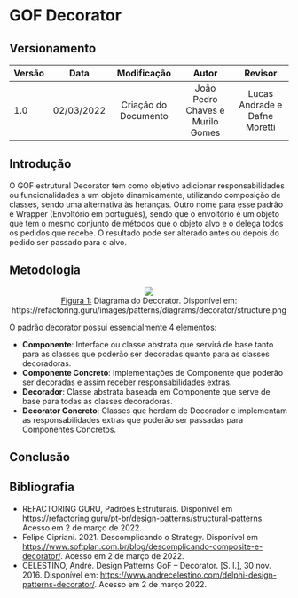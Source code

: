 # GOF Decorator

## Versionamento

| Versão |    Data    |     Modificação      |              Autor               |    Revisor     |
| ------ | :--------: | :------------------: | :------------------------------: | :------------: |
| 1.0    | 02/03/2022 | Criação do Documento | João Pedro Chaves e Murilo Gomes | Lucas Andrade e Dafne Moretti |

<!-- NÃO ESQUECER DE ADICIONAR AO "/_sidebar.md" -->

## Introdução

O GOF estrutural Decorator tem como objetivo adicionar responsabilidades ou funcionalidades a um objeto dinamicamente, utilizando composição de classes, sendo uma alternativa às heranças. Outro nome para esse padrão é Wrapper (Envoltório em português), sendo que o envoltório é um objeto que tem o mesmo conjunto de métodos que o objeto alvo e o delega todos os pedidos que recebe. O resultado pode ser alterado antes ou depois do pedido ser passado para o alvo.

## Metodologia

<div style="text-align: center"><img src="./assets/images/decorator.png">
<figcaption><a href="../../assets/images/decorator.png">Figura 1:</a> Diagrama do Decorator. Disponível em: https://refactoring.guru/images/patterns/diagrams/decorator/structure.png </figcaption></div>

O padrão decorator possui essencialmente 4 elementos:

- **Componente**: Interface ou classe abstrata que servirá de base tanto para as classes que poderão ser decoradas quanto para as classes decoradoras.
- **Componente Concreto**: Implementações de Componente que poderão ser decoradas e assim receber responsabilidades extras.
- **Decorador**: Classe abstrata baseada em Componente que serve de base para todas as classes decoradoras.
- **Decorator Concreto**: Classes que herdam de Decorador e implementam as responsabilidades extras que poderão ser passadas para Componentes Concretos.

## Conclusão

## Bibliografia

- REFACTORING GURU, Padrões Estruturais. Disponível em https://refactoring.guru/pt-br/design-patterns/structural-patterns. Acesso em 2 de março de 2022.
- Felipe Cipriani. 2021. Descomplicando o Strategy. Disponível em https://www.softplan.com.br/blog/descomplicando-composite-e-decorator/. Acesso em 2 de março de 2022.
- CELESTINO, André. Design Patterns GoF – Decorator. [S. l.], 30 nov. 2016. Disponível em: https://www.andrecelestino.com/delphi-design-patterns-decorator/. Acesso em 2 de março 2022.
